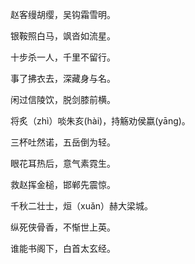 赵客缦胡缨，吴钩霜雪明。

银鞍照白马，飒沓如流星。

十步杀一人，千里不留行。

事了拂衣去，深藏身与名。

闲过信陵饮，脱剑膝前横。

将炙（zhì）啖朱亥(hài)，持觞劝侯嬴(yāng)。

三杯吐然诺，五岳倒为轻。

眼花耳热后，意气素霓生。

救赵挥金槌，邯郸先震惊。

千秋二壮士，烜（xuǎn）赫大梁城。

纵死侠骨香，不惭世上英。

谁能书阁下，白首太玄经。